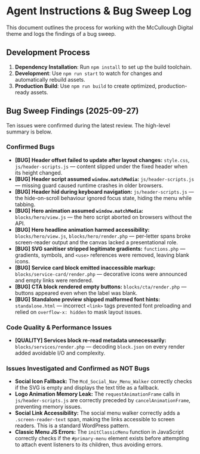 # Agent Instructions & Bug Sweep Log

This document outlines the process for working with the McCullough Digital theme and logs the findings of a bug sweep.

## Development Process

1.  **Dependency Installation**: Run `npm install` to set up the build toolchain.
2.  **Development**: Use `npm run start` to watch for changes and automatically rebuild assets.
3.  **Production Build**: Use `npm run build` to create optimized, production-ready assets.

## Bug Sweep Findings (2025-09-27)

Ten issues were confirmed during the latest review. The high-level summary is below.

### Confirmed Bugs
- **[BUG] Header offset failed to update after layout changes:** `style.css`, `js/header-scripts.js` — content slipped under the fixed header when its height changed.
- **[BUG] Header script assumed `window.matchMedia`:** `js/header-scripts.js` — missing guard caused runtime crashes in older browsers.
- **[BUG] Header hid during keyboard navigation:** `js/header-scripts.js` — the hide-on-scroll behaviour ignored focus state, hiding the menu while tabbing.
- **[BUG] Hero animation assumed `window.matchMedia`:** `blocks/hero/view.js` — the hero script aborted on browsers without the API.
- **[BUG] Hero headline animation harmed accessibility:** `blocks/hero/view.js`, `blocks/hero/render.php` — per-letter spans broke screen-reader output and the canvas lacked a presentational role.
- **[BUG] SVG sanitiser stripped legitimate gradients:** `functions.php` — gradients, symbols, and `<use>` references were removed, leaving blank icons.
- **[BUG] Service card block emitted inaccessible markup:** `blocks/service-card/render.php` — decorative icons were announced and empty links were rendered.
- **[BUG] CTA block rendered empty buttons:** `blocks/cta/render.php` — buttons appeared even when the label was blank.
- **[BUG] Standalone preview shipped malformed font hints:** `standalone.html` — incorrect `<link>` tags prevented font preloading and relied on `overflow-x: hidden` to mask layout issues.

### Code Quality & Performance Issues
- **[QUALITY] Services block re-read metadata unnecessarily:** `blocks/services/render.php` — decoding `block.json` on every render added avoidable I/O and complexity.

### Issues Investigated and Confirmed as NOT Bugs

- **Social Icon Fallback:** The `Mcd_Social_Nav_Menu_Walker` correctly checks if the SVG is empty and displays the text title as a fallback.
- **Logo Animation Memory Leak:** The `requestAnimationFrame` calls in `js/header-scripts.js` are correctly preceded by `cancelAnimationFrame`, preventing memory issues.
- **Social Link Accessibility:** The social menu walker correctly adds a `.screen-reader-text` span, making the links accessible to screen readers. This is a standard WordPress pattern.
- **Classic Menu JS Errors:** The `initClassicMenu` function in JavaScript correctly checks if the `#primary-menu` element exists before attempting to attach event listeners to its children, thus avoiding errors.
